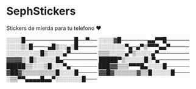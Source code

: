 # SephStickers

Stickers de mierda para tu telefono ♥

░░░░█─────────────█──▀──
░░░░▓█───────▄▄▀▀█──────
░░░░▒░█────▄█▒░░▄░█─────
░░░░░░░▀▄─▄▀▒▀▀▀▄▄▀─────
░░░░░░░░░█▒░░░░▄▀───────
▒▒▒░░░░▄▀▒░░░░▄▀────────
▓▓▓▓▒░█▒░░░░░█▄─────────
█████▀▒░░░░░█░▀▄────────
█████▒▒░░░▒█░░░▀▄───────
███▓▓▒▒▒▀▀▀█▄░░░░█──────
▓██▓▒▒▒▒▒▒▒▒▒█░░░░█─────
▓▓█▓▒▒▒▒▒▒▓▒▒█░░░░░█────
░▒▒▀▀▄▄▄▄█▄▄▀░░░░░░░█───
